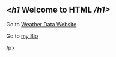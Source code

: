 ## *_<h1_* Welcome to HTML */h1>* ##


<body
<p Let's have some fun! 

Go to [Weather Data Website](https://cynthiahuallanca.github.io/weatherdata.io/) 

Go to [my Bio](https://cynthiahuallanca.github.io/)

/p>

<p
~~CH
/p>
</body

